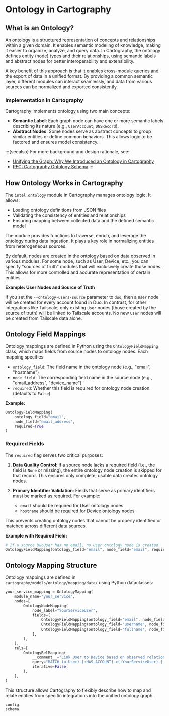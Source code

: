 # Ontology in Cartography

## What is an Ontology?

An ontology is a structured representation of concepts and relationships within a given domain. It enables semantic modeling of knowledge, making it easier to organize, analyze, and query data. In Cartography, the ontology defines entity (node) types and their relationships, using semantic labels and abstract nodes for better interoperability and extensibility.

A key benefit of this approach is that it enables cross-module queries and the export of data in a unified format. By providing a common semantic layer, different modules can interact seamlessly, and data from various sources can be normalized and exported consistently.

### Implementation in Cartography

Cartography implements ontology using two main concepts:
- **Semantic Label**: Each graph node can have one or more semantic labels describing its nature (e.g., `UserAccount`, `DNSRecord`).
- **Abstract Nodes**: Some nodes serve as abstract concepts to group similar entities or define common behaviors. This allows logic to be factored and ensures model consistency.

:::{seealso}
For more background and design rationale, see:
- [Unifying the Graph: Why We Introduced an Ontology in Cartography](https://medium.com/@jychp/unifying-the-graph-why-we-introduced-an-ontology-in-cartography-33b9301de22d)
- [RFC: Cartography Ontology Schema](https://github.com/cartography-cncf/cartography/discussions/1579)
:::

## How Ontology Works in Cartography

The `intel.ontology` module in Cartography manages ontology logic. It allows:
- Loading ontology definitions from JSON files
- Validating the consistency of entities and relationships
- Ensuring mapping between collected data and the defined semantic model

The module provides functions to traverse, enrich, and leverage the ontology during data ingestion. It plays a key role in normalizing entities from heterogeneous sources.

By default, nodes are created in the ontology based on data observed in various modules. For some node, such as User, Device, etc., you can specify "sources of truth" modules that will exclusively create those nodes. This allows for more controlled and accurate representation of certain entities.

**Example: User Nodes and Source of Truth**

If you set the `--ontology-users-source` parameter to `duo`, then a `User` node will be created for every account found in Duo. In contrast, for other integrations like Tailscale, only existing `User` nodes (those created by the source of truth) will be linked to Tailscale accounts. No new `User` nodes will be created from Tailscale data alone.

## Ontology Field Mappings

Ontology mappings are defined in Python using the `OntologyFieldMapping` class, which maps fields from source nodes to ontology nodes. Each mapping specifies:

- `ontology_field`: The field name in the ontology node (e.g., "email", "hostname")
- `node_field`: The corresponding field name in the source node (e.g., "email_address", "device_name")
- `required`: Whether this field is required for ontology node creation (defaults to `False`)

**Example:**
```python
OntologyFieldMapping(
    ontology_field="email",
    node_field="email_address",
    required=True
)
```

### Required Fields

The `required` flag serves two critical purposes:

1. **Data Quality Control**: If a source node lacks a required field (i.e., the field is `None` or missing), the entire ontology node creation is skipped for that record. This ensures only complete, usable data creates ontology nodes.

2. **Primary Identifier Validation**: Fields that serve as primary identifiers must be marked as required. For example:
   - `email` should be required for User ontology nodes
   - `hostname` should be required for Device ontology nodes

This prevents creating ontology nodes that cannot be properly identified or matched across different data sources.

**Example with Required Field:**
```python
# If a source DuoUser has no email, no User ontology node is created
OntologyFieldMapping(ontology_field="email", node_field="email", required=True)
```

## Ontology Mapping Structure

Ontology mappings are defined in `cartography/models/ontology/mapping/data/` using Python dataclasses:

```python
your_service_mapping = OntologyMapping(
    module_name="your_service",
    nodes=[
        OntologyNodeMapping(
            node_label="YourServiceUser",
            fields=[
                OntologyFieldMapping(ontology_field="email", node_field="email", required=True),
                OntologyFieldMapping(ontology_field="username", node_field="username"),
                OntologyFieldMapping(ontology_field="fullname", node_field="display_name"),
            ],
        ),
    ],
    rels=[
        OntologyRelMapping(
            __comment__="Link User to Device based on observed relationships",
            query="MATCH (u:User)-[:HAS_ACCOUNT]->(:YourServiceUser)-[:OWNS]->(:YourServiceDevice)<-[:OBSERVED_AS]-(d:Device) MERGE (u)-[r:OWNS]->(d) ON CREATE SET r.firstseen = timestamp() SET r.lastupdated = $UPDATE_TAG",
            iterative=False,
        ),
    ],
)
```

This structure allows Cartography to flexibly describe how to map and relate entities from specific integrations into the unified ontology graph.

```{toctree}
config
schema
```
